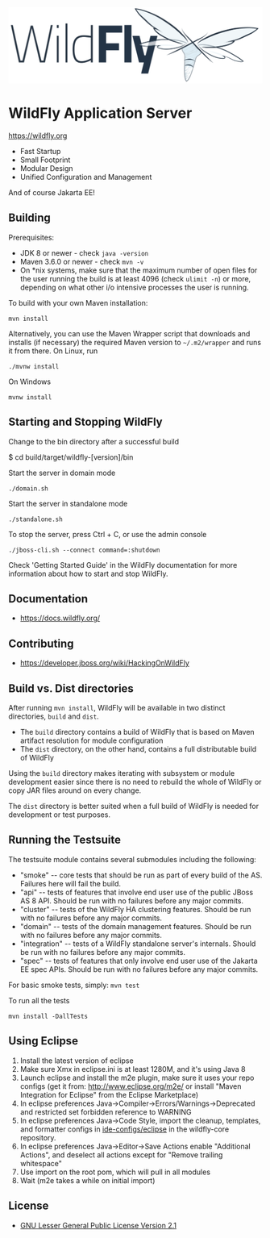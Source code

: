 <p align="center">
  <a href="https://wildfly.org">
      <img src="logo/wildfly_logo.svg" alt="wildfly logo" title="wildlfy" width="600"/>
  </a>
</p>

WildFly Application Server
========================
https://wildfly.org

* Fast Startup
* Small Footprint
* Modular Design
* Unified Configuration and Management

And of course Jakarta EE!

Building
-------------------

Prerequisites:

* JDK 8 or newer - check `java -version`
* Maven 3.6.0 or newer - check `mvn -v`
* On *nix systems, make sure that the maximum number of open files for the user running the build is at least 4096
  (check `ulimit -n`) or more, depending on what other i/o intensive processes the user is running.

To build with your own Maven installation:

    mvn install

Alternatively, you can use the Maven Wrapper script that downloads and installs (if necessary) the required Maven version to
`~/.m2/wrapper` and runs it from there. On Linux, run

    ./mvnw install

On Windows

    mvnw install


Starting and Stopping WildFly
------------------------------------------
Change to the bin directory after a successful build

$ cd build/target/wildfly-\[version\]/bin

Start the server in domain mode

    ./domain.sh

Start the server in standalone mode

    ./standalone.sh

To stop the server, press Ctrl + C, or use the admin console

    ./jboss-cli.sh --connect command=:shutdown

Check 'Getting Started Guide' in the WildFly documentation for more information about how to start and stop WildFly.

Documentation
------------------------------------------

* https://docs.wildfly.org/

Contributing
------------------
* https://developer.jboss.org/wiki/HackingOnWildFly

Build vs. Dist directories
--------------------------

After running `mvn install`, WildFly will be available in two distinct directories, `build` and `dist`.

* The `build` directory contains a build of WildFly that is based on Maven artifact resolution for module configuration
* The `dist` directory, on the other hand, contains a full distributable build of WildFly

Using the `build` directory makes iterating with subsystem or module development easier since there is no need to rebuild the whole of WildFly or copy JAR files around on every change.

The `dist` directory is better suited when a full build of WildFly is needed for development or test purposes.

Running the Testsuite
--------------------
The testsuite module contains several submodules including the following:

* "smoke" -- core tests that should be run as part of every build of the AS. Failures here will fail the build.
* "api" -- tests of features that involve end user use of the public JBoss AS 8 API. Should be run with no failures before any major commits.
* "cluster" -- tests of the WildFly HA clustering features. Should be run with no failures before any major commits.
* "domain" -- tests of the domain management features. Should be run with no failures before any major commits.
* "integration" -- tests of a WildFly standalone server's internals. Should be run with no failures before any major commits.
* "spec" -- tests of features that only involve end user use of the Jakarta EE spec APIs. Should be run with no failures before any major commits.

For basic smoke tests, simply: `mvn test`

To run all the tests

    mvn install -DallTests

Using Eclipse
-------------
1. Install the latest version of eclipse
2. Make sure Xmx in eclipse.ini is at least 1280M, and it's using Java 8
3. Launch eclipse and install the m2e plugin, make sure it uses your repo configs
   (get it from: http://www.eclipse.org/m2e/
   or install "Maven Integration for Eclipse" from the Eclipse Marketplace)
4. In eclipse preferences Java->Compiler->Errors/Warnings->Deprecated and restricted
   set forbidden reference to WARNING
5. In eclipse preferences Java->Code Style, import the cleanup, templates, and
   formatter configs in [ide-configs/eclipse](https://github.com/wildfly/wildfly-core/tree/master/ide-configs) in the wildfly-core repository.
6. In eclipse preferences Java->Editor->Save Actions enable "Additional Actions",
   and deselect all actions except for "Remove trailing whitespace"
7. Use import on the root pom, which will pull in all modules
8. Wait (m2e takes a while on initial import)

License
-------
* [GNU Lesser General Public License Version 2.1](http://www.gnu.org/licenses/lgpl-2.1-standalone.html)

